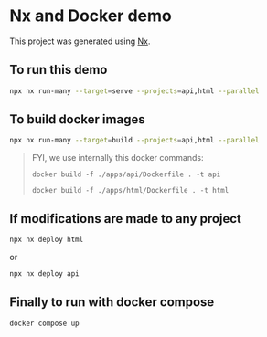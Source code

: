 

# Nx and Docker demo

This project was generated using [Nx](https://nx.dev).


## To run this demo
```bash
npx nx run-many --target=serve --projects=api,html --parallel
```

## To build docker images
```bash
npx nx run-many --target=build --projects=api,html --parallel
```
> FYI, we use internally this docker commands:
> 
> `docker build -f ./apps/api/Dockerfile . -t api`
> 
> `docker build -f ./apps/html/Dockerfile . -t html`

## If modifications are made to any project
```bash
npx nx deploy html
```
or
```bash
npx nx deploy api
```

## Finally to run with docker compose
```bash
docker compose up
```
